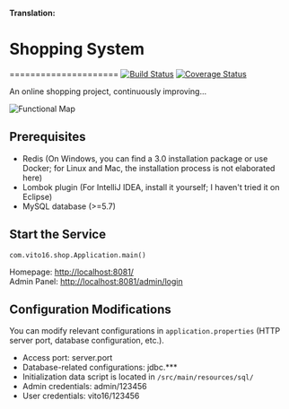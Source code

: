 **Translation:**
# Shopping System
=====================
[![Build Status](https://travis-ci.org/vito16/shop.svg?branch=master)](https://travis-ci.org/vito16/shop) [![Coverage Status](https://coveralls.io/repos/github/vito16/shop/badge.svg?branch=master)](https://coveralls.io/github/vito16/shop?branch=master)

An online shopping project, continuously improving...

![Functional Map](img/module.png)

## Prerequisites
- Redis (On Windows, you can find a 3.0 installation package or use Docker; for Linux and Mac, the installation process is not elaborated here)
- Lombok plugin (For IntelliJ IDEA, install it yourself; I haven't tried it on Eclipse)
- MySQL database (>=5.7)

## Start the Service

    com.vito16.shop.Application.main()

Homepage: [http://localhost:8081/](http://localhost:8081/)  
Admin Panel: [http://localhost:8081/admin/login](http://localhost:8081/admin/login)  

## Configuration Modifications
You can modify relevant configurations in `application.properties` (HTTP server port, database configuration, etc.).

- Access port: server.port
- Database-related configurations: jdbc.***
- Initialization data script is located in `/src/main/resources/sql/`
- Admin credentials: admin/123456
- User credentials: vito16/123456
